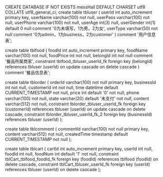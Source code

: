 ﻿CREATE DATABASE IF NOT EXISTS messHall  DEFAULT CHARSET utf8 COLLATE utf8_general_ci;
create table tbluser
(
  userId     int auto_increment
    primary key,
  userName   varchar(100)     not null,
  userPass   varchar(100)     not null,
  userPhone  varchar(100)     not null,
  userAge    int(3)           null,
  userGender int(1) default 0 null comment '0为未填写，1为男，2为女',
  userType   varchar(50)      not null comment '0为admin，1为business，2为customer'
)
  comment '用户信息表';



create table tblfood
(
  foodId    int auto_increment
    primary key,
  foodName  varchar(100) not null,
  foodPrice int          not null,
  belongId  int          not null comment '餐品所属商家',
  constraint tblfood_tbluser_userId_fk
    foreign key (belongId) references tbluser (userId)
      on update cascade on delete cascade
)
  comment '餐品信息表';



create table tblorder
(
  orderId    varchar(100)                       not null
    primary key,
  businessId int                                not null,
  customerId int                                not null,
  time       datetime default CURRENT_TIMESTAMP not null,
  price      int default '0'                    not null,
  phone      varchar(100)                       not null,
  state      varchar(20) default '未支付'          not null,
  content    varchar(512)                       not null,
  constraint tblorder_tbluser_userId_fk
  foreign key (customerId) references tbluser (userId)
    on update cascade
    on delete cascade,
  constraint tblorder_tbluser_userId_fk_2
  foreign key (businessId) references tbluser (userId)
);





create table tblcomment
(
  commentId   varchar(100)                        not null
    primary key,
  content     varchar(512)                        not null,
  createdTime timestamp default CURRENT_TIMESTAMP not null
);

create table tblcart
(
  cartId  int auto_increment
    primary key,
  userId  int             null,
  foodId  int             null,
  foodNum int default '1' not null,
  constraint tblCart_tblfood_foodId_fk
  foreign key (foodId) references tblfood (foodId)
    on delete cascade,
  constraint tblCart_tbluser_userId_fk
  foreign key (userId) references tbluser (userId)
    on delete cascade
);









